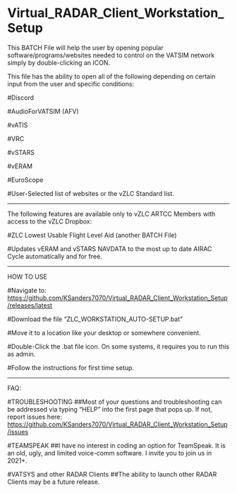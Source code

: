 # Virtual_RADAR_Client_Workstation_Setup
This BATCH File will help the user by opening popular software/programs/websites needed to control on the VATSIM network simply by double-clicking an ICON.

This file has the ability to open all of the following depending on certain input from the user and specific conditions:

#Discord

#AudioForVATSIM (AFV)

#vATIS

#VRC

#vSTARS

#vERAM

#EuroScope

#User-Selected list of websites or the vZLC Standard list.

---

The following features are available only to vZLC ARTCC Members with access to the vZLC Dropbox:

#ZLC Lowest Usable Flight Level Aid (another BATCH File)

#Updates vERAM and vSTARS NAVDATA to the most up to date AIRAC Cycle automatically and for free.

---

HOW TO USE

#Navigate to: https://github.com/KSanders7070/Virtual_RADAR_Client_Workstation_Setup/releases/latest

#Download the file “ZLC_WORKSTATION_AUTO-SETUP.bat”

#Move it to a location like your desktop or somewhere convenient.

#Double-Click the .bat file icon. On some systems, it requires you to run this as admin.

#Follow the instructions for first time setup.

---

FAQ:

#TROUBLESHOOTING
##Most of your questions and troubleshooting can be addressed via typing “HELP” into the first page that pops up. If not, report issues here: https://github.com/KSanders7070/Virtual_RADAR_Client_Workstation_Setup/issues

#TEAMSPEAK
##I have no interest in coding an option for TeamSpeak. It is an old, ugly, and limited voice-comm software. I invite you to join us in 2021+.

#VATSYS and other RADAR Clients
##The ability to launch other RADAR Clients may be a future release.
